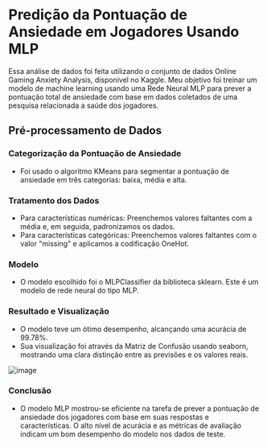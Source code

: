 # Predição da Pontuação de Ansiedade em Jogadores Usando MLP

Essa análise de dados foi feita utilizando o conjunto de dados Online Gaming Anxiety Analysis, disponível no Kaggle. Meu objetivo foi treinar um modelo de machine learning usando uma Rede Neural MLP para prever a pontuação total de ansiedade com base em dados coletados de uma pesquisa relacionada a saúde dos jogadores.

## Pré-processamento de Dados

### Categorização da Pontuação de Ansiedade

- Foi usado o algoritmo KMeans para segmentar a pontuação de ansiedade em três categorias: baixa, média e alta.

### Tratamento dos Dados

- Para características numéricas: Preenchemos valores faltantes com a média e, em seguida, padronizamos os dados.
- Para características categóricas: Preenchemos valores faltantes com o valor "missing" e aplicamos a codificação OneHot.

### Modelo

- O modelo escolhido foi o MLPClassifier da biblioteca sklearn. Este é um modelo de rede neural do tipo MLP.

### Resultado e Visualização

- O modelo teve um ótimo desempenho, alcançando uma acurácia de 99.78%.
- Sua visualização foi através da Matriz de Confusão usando seaborn, mostrando uma clara distinção entre as previsões e os valores reais.

![image](https://github.com/amndalsr/OnlineGamingAnxietyAnalysis/assets/72527935/0ad25d68-3948-44ae-a93f-e0c8325e3fc6)

### Conclusão

- O modelo MLP mostrou-se eficiente na tarefa de prever a pontuação de ansiedade dos jogadores com base em suas respostas e características. O alto nível de acurácia e as métricas de avaliação indicam um bom desempenho do modelo nos dados de teste.
